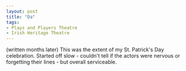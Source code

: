 ```yaml
---
layout: post
title: "Da"
tags:
- Plays and Players Theatre
- Irish Heritage Theatre
---
```

(written months later)
This was the extent of my St. Patrick's Day celebration. Started off slow - couldn't tell if the actors were nervous or forgetting their lines - but overall serviceable.
